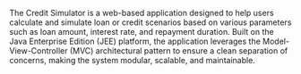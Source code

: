 The Credit Simulator is a web-based application designed to help users calculate and simulate loan or credit scenarios based on various parameters such as loan amount, interest rate, and repayment duration. Built on the Java Enterprise Edition (JEE) platform, the application leverages the Model-View-Controller (MVC) architectural pattern to ensure a clean separation of concerns, making the system modular, scalable, and maintainable.
